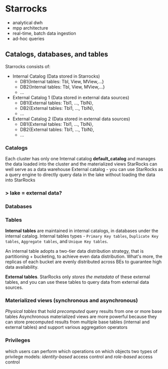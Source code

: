 # Starrocks
- analytical dwh
- mpp architecture
- real-time, batch data ingestion
- ad-hoc queries

## Catalogs, databases, and tables

Starrocks consists of:
- Internal Catalog (Data stored in Starrocks)
  - DB1{Internal tables: Tbl, View, MView,...}
  - DB2{Internal tables: Tbl, View, MView,...}
  - ...
- External Catalog 1 (Data stored in external data sources)
  - DB1{External tables: Tbl1, ..., TblN},
  - DB2{External tables: Tbl1, ..., TblN},
  - ...
- External Catalog 2 (Data stored in external data sources)
  - DB1{External tables: Tbl1, ..., TblN},
  - DB2{External tables: Tbl1, ..., TblN},
  - ...
 
### Catalogs 
Each cluster has only one Internal catalog **default_catalog** and manages the data loaded into the cluster and the materialized views
StarRocks can well serve as a data warehouse 
External catalog - you can use StarRocks as a query engine to directly query data in the lake without loading the data into StarRocks
### > lake = external data?

### Databases

### Tables
**Internal tables** are maintained in internal catalogs, in databases under the internal catalog. Internal tables types - `Primary Key tables`, `Duplicate Key tables`, `Aggregate tables`, and `Unique Key tables`.

An internal table adopts a two-tier data distribution strategy, that is partitioning + bucketing, to achieve even data distribution. What's more, the replicas of each bucket are evenly distributed across BEs to guarantee high data availability.

**External tables**. StarRocks only _stores the metadata_ of these external tables, and you can use these tables to query data from external data sources.

### Materialized views (synchronous and asynchronous)
_Physical tables_ that hold _precomputed_ query results from one or more base tables
Asynchronous materialized views are more powerful because they can store precomputed results from multiple base tables (internal and external tables) and support various aggregation operators

### Privileges
which users can perform which operations on which objects
two types of privilege models: _identity-based_ access control and _role-based_ access control
